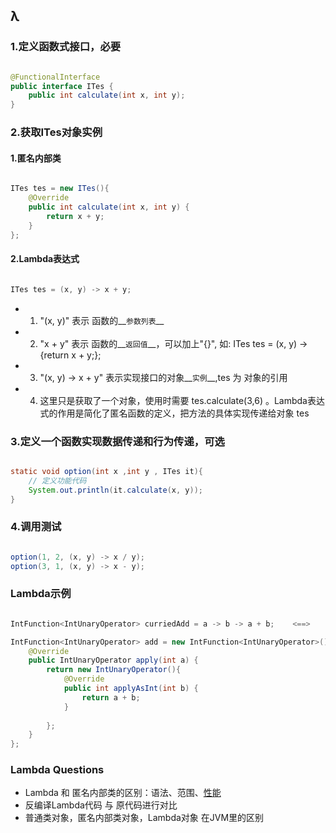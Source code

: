 ## λ


### 1.定义函数式接口，必要

```Java

@FunctionalInterface
public interface ITes {
    public int calculate(int x, int y);
}

```


### 2.获取ITes对象实例

#### 1.匿名内部类

```Java

ITes tes = new ITes(){
    @Override
    public int calculate(int x, int y) {
        return x + y;
    }
};

```

#### 2.Lambda表达式

```Java

ITes tes = (x, y) -> x + y;

```
* 1. "(x, y)" 表示 函数的__`参数列表`__
* 2. "x + y"  表示 函数的__`返回值`__，可以加上"{}", 如: ITes tes = (x, y) -> {return x + y;};
* 3. "(x, y) -> x + y" 表示实现接口的对象__`实例`__,tes 为 对象的引用
* 4. 这里只是获取了一个对象，使用时需要 tes.calculate(3,6) 。Lambda表达式的作用是简化了匿名函数的定义，把方法的具体实现传递给对象 tes



### 3.定义一个函数实现数据传递和行为传递，可选

```Java

static void option(int x ,int y , ITes it){
    // 定义功能代码
    System.out.println(it.calculate(x, y));
}

```


### 4.调用测试

```Java

option(1, 2, (x, y) -> x / y);
option(3, 1, (x, y) -> x - y);

```

### Lambda示例

```Java

IntFunction<IntUnaryOperator> curriedAdd = a -> b -> a + b;    <==>    IntFunction<IntUnaryOperator> curriedAdd = a -> (b -> a + b);

IntFunction<IntUnaryOperator> add = new IntFunction<IntUnaryOperator>(){
    @Override
    public IntUnaryOperator apply(int a) {
        return new IntUnaryOperator(){
            @Override
            public int applyAsInt(int b) {
                return a + b;
            }
                    
        };
    }
};

```

### Lambda Questions
* Lambda 和 匿名内部类的区别：语法、范围、[性能](https://code.i-harness.com/zh-CN/q/1596d4c)
* 反编译Lambda代码 与 原代码进行对比
* 普通类对象，匿名内部类对象，Lambda对象 在JVM里的区别
